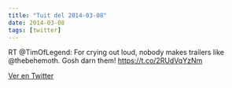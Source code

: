 ```yaml
---
title: "Tuit del 2014-03-08"
date: 2014-03-08
tags: [twitter]
---
```


RT @TimOfLegend: For crying out loud, nobody makes trailers like @thebehemoth. Gosh darn them! https://t.co/2RUdVqYzNm



[Ver en Twitter](https://twitter.com/i/web/status/442202366004428800)
